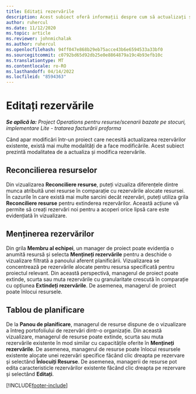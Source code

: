 ```yaml
---
title: Editați rezervările
description: Acest subiect oferă informații despre cum să actualizați și să modificați rezervările.
author: ruhercul
ms.date: 11/12/2020
ms.topic: article
ms.reviewer: johnmichalak
ms.author: ruhercul
ms.openlocfilehash: 94ff047e868b29eb75acce43b6e6594533a33bf0
ms.sourcegitcommit: c0792bd65d92db25e0e8864879a19c4b93efb10c
ms.translationtype: MT
ms.contentlocale: ro-RO
ms.lasthandoff: 04/14/2022
ms.locfileid: "8594363"
---
```

# <a name="edit-bookings"></a>Editați rezervările

_**Se aplică la:** Project Operations pentru resurse/scenarii bazate pe stocuri, implementare Lite - tratarea facturării proforma_


Când apar modificări într-un proiect care necesită actualizarea rezervărilor existente, există mai multe modalități de a face modificările. Acest subiect prezintă modalitatea de a actualiza și modifica rezervările.

## <a name="resource-reconciliation"></a>Reconcilierea resurselor

Din vizualizarea **Reconciliere resurse**, puteți vizualiza diferențele dintre munca atribuită unei resurse în comparație cu rezervările alocate resursei. În cazurile în care există mai multe sarcini decât rezervări, puteți utiliza grila **Reconciliere resurse** pentru extinderea rezervărilor. Această acțiune vă permite să creați rezervări noi pentru a acoperi orice lipsă care este evidențiată în vizualizare.

## <a name="maintain-bookings"></a>Menținerea rezervărilor

Din grila **Membru al echipei**, un manager de proiect poate evidenția o anumită resursă și selecta **Mențineți rezervările** pentru a deschide o vizualizare filtrată a panoului aferent planificării. Vizualizarea se concentrează pe rezervările alocate pentru resursa specificată pentru proiectul relevant. Din această perspectivă, managerul de proiect poate extinde, scurta sau muta rezervările cu granularitate crescută în comparație cu opțiunea **Extindeți rezervările**. De asemenea, managerul de proiect poate înlocui resursele.

## <a name="schedule-board"></a>Tablou de planificare

De la **Panou de planificare**, managerul de resurse dispune de o vizualizare a întreg portofoliului de rezervări dintr-o organizație. Din această vizualizare, managerul de resurse poate extinde, scurta sau muta rezervările existente în mod similar cu capacitățile oferite în **Mențineți rezervările**. De asemenea, managerul de resurse poate înlocui resursele existente alocate unei rezervări specifice făcând clic dreapta pe rezervare și selectând **Înlocuiți Resurse**. De asemenea, managerii de resurse pot edita caracteristicle rezervărilor existente făcând clic dreapta pe rezervare și selectând **Editați**.


[!INCLUDE[footer-include](../includes/footer-banner.md)]